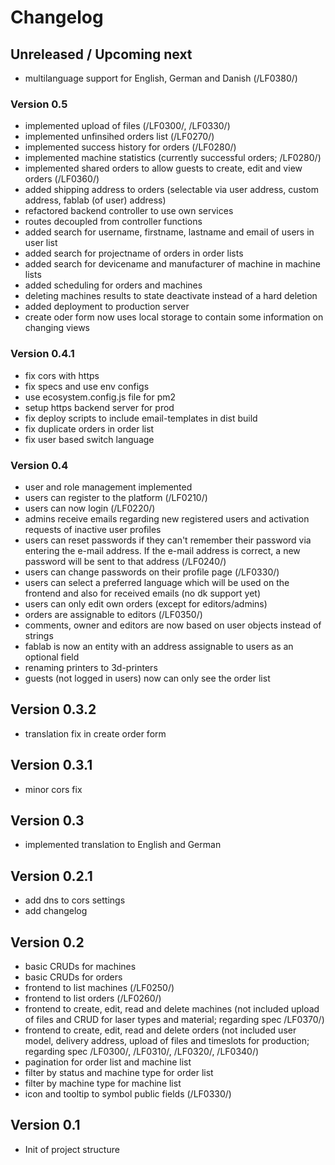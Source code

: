 # Changelog

## Unreleased / Upcoming next

* multilanguage support for English, German and Danish (/LF0380/)

### Version 0.5

* implemented upload of files (/LF0300/, /LF0330/)
* implemented unfinsihed orders list (/LF0270/)
* implemented success history for orders (/LF0280/)
* implemented machine statistics (currently successful orders; /LF0280/)
* implemented shared orders to allow guests to create, edit and view orders (/LF0360/)
* added shipping address to orders (selectable via user address, custom address, fablab (of user) address)
* refactored backend controller to use own services
* routes decoupled from controller functions
* added search for username, firstname, lastname and email of users in user list
* added search for projectname of orders in order lists
* added search for devicename and manufacturer of machine in machine lists
* added scheduling for orders and machines
* deleting machines results to state deactivate instead of a hard deletion
* added deployment to production server
* create oder form now uses local storage to contain some information on changing views

### Version 0.4.1

* fix cors with https
* fix specs and use env configs
* use ecosystem.config.js file for pm2 
* setup https backend server for prod
* fix deploy scripts to include email-templates in dist build
* fix duplicate orders in order list
* fix user based switch language

### Version 0.4

* user and role management implemented
* users can register to the platform (/LF0210/)
* users can now login (/LF0220/)
* admins receive emails regarding new registered users and activation requests of inactive user profiles
* users can reset passwords if they can't remember their password via entering the e-mail address. If the e-mail address is correct, a new password will be sent to that address (/LF0240/)
* users can change passwords on their profile page (/LF0330/)
* users can select a preferred language which will be used on the frontend and also for received emails (no dk support yet)
* users can only edit own orders (except for editors/admins)
* orders are assignable to editors (/LF0350/)
* comments, owner and editors are now based on user objects instead of strings
* fablab is now an entity with an address assignable to users as an optional field
* renaming printers to 3d-printers
* guests (not logged in users) now can only see the order list 

## Version 0.3.2

* translation fix in create order form

## Version 0.3.1

* minor cors fix

## Version 0.3

* implemented translation to English and German

## Version 0.2.1

* add dns to cors settings
* add changelog

## Version 0.2

* basic CRUDs for machines
* basic CRUDs for orders
* frontend to list machines (/LF0250/)
* frontend to list orders (/LF0260/)
* frontend to create, edit, read and delete machines (not included upload of files and CRUD for laser types and material; regarding spec /LF0370/)
* frontend to create, edit, read and delete orders (not included user model, delivery address, upload of files and timeslots for production; regarding spec /LF0300/, /LF0310/, /LF0320/, /LF0340/)
* pagination for order list and machine list
* filter by status and machine type for order list
* filter by machine type for machine list
* icon and tooltip to symbol public fields (/LF0330/)

## Version 0.1

* Init of project structure